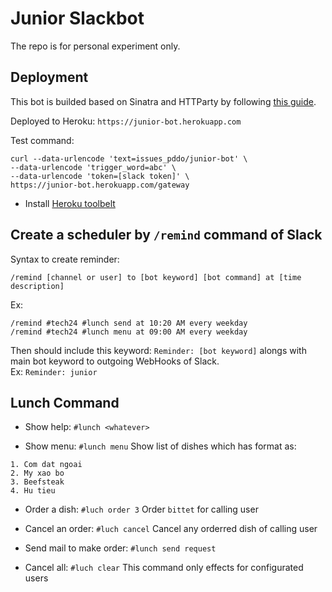 # Junior Slackbot

The repo is for personal experiment only.

## Deployment

This bot is builded based on Sinatra and HTTParty by following [this guide](http://www.sitepoint.com/building-a-slackbot-with-ruby-and-sinatra/).

Deployed to Heroku: `https://junior-bot.herokuapp.com`

Test command:

```
curl --data-urlencode 'text=issues_pddo/junior-bot' \
--data-urlencode 'trigger_word=abc' \
--data-urlencode 'token=[slack token]' \
https://junior-bot.herokuapp.com/gateway
```

- Install [Heroku toolbelt](https://toolbelt.heroku.com/)


## Create a scheduler by `/remind` command of Slack

Syntax to create reminder: 

    /remind [channel or user] to [bot keyword] [bot command] at [time description]

Ex: 

    /remind #tech24 #lunch send at 10:20 AM every weekday
    /remind #tech24 #lunch menu at 09:00 AM every weekday

Then should include this keyword: `Reminder: [bot keyword]` alongs with main bot keyword to outgoing WebHooks of Slack.  
Ex: `Reminder: junior`

## Lunch Command

- Show help: `#lunch <whatever>`

- Show menu: `#lunch menu`
  Show list of dishes which has format as:

```
1. Com dat ngoai
2. My xao bo
3. Beefsteak
4. Hu tieu
```

- Order a dish: `#luch order 3`
  Order `bittet` for calling user

- Cancel an order: `#luch cancel`
  Cancel any orderred dish of calling user

- Send mail to make order: `#lunch send request`

- Cancel all: `#luch clear`
  This command only effects for configurated users
